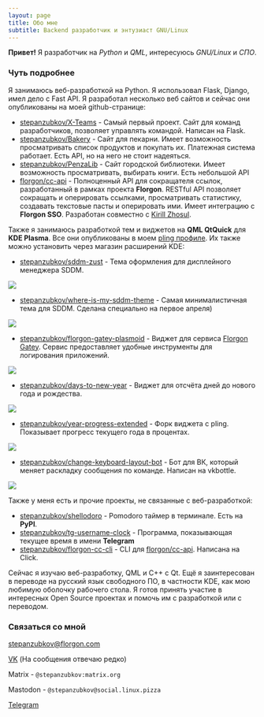 ```yaml
---
layout: page
title: Обо мне
subtitle: Backend разработчик и энтузиаст GNU/Linux
---
```


**Привет!** Я разработчик на *Python* и *QML*, интересуюсь *GNU/Linux* и *СПО*.

### Чуть подробнее

Я занимаюсь веб-разработкой на Python. Я использовал Flask, Django, имел дело с Fast API. Я разработал несколько веб сайтов и сейчас они опубликованы на моей github-странице:

- [stepanzubkov/X-Teams](https://github.com/stepanzubkov/X-Teams) - Самый первый проект. Сайт для команд разработчиков, позволяет управлять командой. Написан на Flask.
- [stepanzubkov/Bakery](https://github.com/stepanzubkov/Bakery) - Сайт для пекарни. Имеет возможность просматривать список продуктов и покупать их. Платежная система работает. Есть API, но на него не стоит надеяться.
- [stepanzubkov/PenzaLib](https://github.com/stepanzubkov/PenzaLib) - Сайт городской библиотеки. Имеет возможность просматривать, выбирать книги. Есть небольшой API
- [florgon/cc-api](https://github.com/florgon/cc-api) - Полноценный API для сокращателя ссылок, разработанный в рамках проекта **Florgon**. RESTful API позволяет сокращать и оперировать ссылками, просматривать статистику, создавать текстовые пасты и оперировать ими. Имеет интеграцию с **Florgon SSO**. Разработан совместно с [Kirill Zhosul](https://github.com/kirillzhosul/).

Также я занимаюсь разработкой тем и виджетов на **QML QtQuick** для **KDE Plasma**. Все они опубликованы в моем [pling профиле](https://www.pling.com/u/stepan-zubkov/). Их также можно установить через магазин расширений KDE:

- [stepanzubkov/sddm-zust](https://github.com/stepanzubkov/sddm-zust) - Тема оформления для дисплейного менеджера SDDM.

![](https://i.postimg.cc/Dyx77Vgy/202537931-863f0887-c453-4dad-9b4a-3011ab4bc96f.png)

- [stepanzubkov/where-is-my-sddm-theme](https://github.com/stepanzubkov/where-is-my-sddm-theme) - Самая минималистичная тема для SDDM. Сделана специально на первое апреля)

![](https://github.com/stepanzubkov/where-is-my-sddm-theme/blob/main/where_is_my_sddm_theme/screenshot.png?raw=true)

- [stepanzubkov/florgon-gatey-plasmoid](https://github.com/stepanzubkov/florgon-gatey-plasmoid) - Виджет для сервиса [Florgon Gatey](https://gatey.florgon.com/). Сервис предоставляет удобные инструменты для логирования приложений.

![](https://user-images.githubusercontent.com/83695097/211279273-06226088-d657-42e3-9bd5-48d9145e2b05.png)

- [stepanzubkov/days-to-new-year](https://github.com/stepanzubkov/days-to-new-year) - Виджет для отсчёта дней до нового года и рождества.

![](https://user-images.githubusercontent.com/83695097/210136137-2300b884-bdb3-4978-adf2-5548290acc89.png)
- [stepanzubkov/year-progress-extended](https://github.com/stepanzubkov/year-progress-extended) - Форк виджета c pling. Показывает прогресс текущего года в процентах.

![](https://camo.githubusercontent.com/49accd1efdadc3b0ddd58389e16b623ec171613047be93cff1fe0ab1d45b03b7/68747470733a2f2f692e706f7374696d672e63632f57314c6b383148772f53637265656e73686f742d32303233303530362d3133303631362e706e67)

- [stepanzubkov/change-keyboard-layout-bot](https://github.com/stepanzubkov/change-keyboard-layout-bot) - Бот для ВК, который меняет раскладку сообщения по команде. Написан на vkbottle.

![](https://camo.githubusercontent.com/017e292984130490dd0f5f658e5d8859de084af2136b1e00362970f4b190fa09/68747470733a2f2f692e706f7374696d672e63632f577452447053644e2f53637265656e73686f742d32303233303532382d3232333432312e706e67)

Также у меня есть и прочие проекты, не связанные с веб-разработкой:

- [stepanzubkov/shellodoro](https://github.com/stepanzubkov/shellodoro) - Pomodoro таймер в терминале. Есть на **PyPI**.
- [stepanzubkov/tg-username-clock](https://github.com/stepanzubkov/tg-username-clock) - Программа, показывающая текущее время в имени **Telegram**
- [stepanzubkov/florgon-cc-cli](https://github.com/stepanzubkov/florgon-cc-cli) - CLI для [florgon/cc-api](https://github.com/florgon/cc-api). Написана на Click.


Сейчас я изучаю веб-разработку, QML и C++ с Qt. Ещё я заинтересован в переводе на русский язык свободного ПО, в частности KDE, как мою любимую оболочку рабочего стола. Я готов принять участие в интересных Open Source проектах и помочь им с разработкой или с переводом.

### Связаться со мной

[stepanzubkov@florgon.com](mailto:stepanzubkov@florgon.com)

[VK](https://vk.com/kde_plasma) (На сообщения отвечаю редко)

Matrix - `@stepanzubkov:matrix.org`

Mastodon - `@stepanzubkov@social.linux.pizza`

[Telegram](https://t.me/stepanzubkov)
